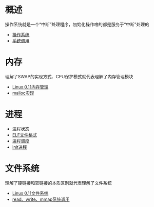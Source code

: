 # 概述
操作系统就是一个“中断”处理程序，初始化操作啥的都是服务于“中断”处理的
- [操作系统](summary/1.html)
- [系统调用](summary/2.html)

# 内存
理解了SWAP的实现方式、CPU保护模式就代表理解了内存管理模块
- [Linux 0.11内存管理](memory/1.html)
- [malloc实现](memory/2.html)

# 进程
- [进程状态](process/1.html)
- [ELF文件格式](process/2.html)
- [进程调度](process/3.html)
- [init进程](process/4.html)

# 文件系统
理解了硬链接和软链接的本质区别就代表理解了文件系统
- [Linux 0.11文件系统](fs/1.html)
- [read、write、mmap系统调用](fs/2.html)
